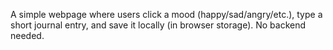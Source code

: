A simple webpage where users click a mood (happy/sad/angry/etc.), type a short journal entry, and save it locally (in browser storage). No backend needed.
